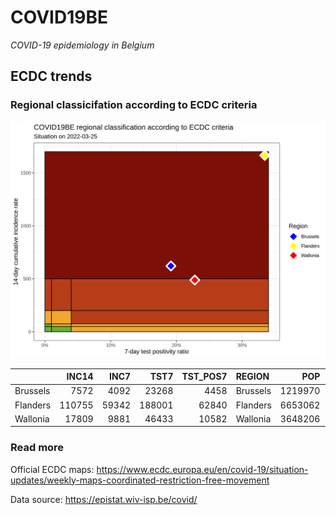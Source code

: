 
# COVID19BE

*COVID-19 epidemiology in Belgium*

## ECDC trends

### Regional classicifation according to ECDC criteria

![](COVID9BE-ecdc-trend.png)

|          |  INC14 |  INC7 |   TST7 | TST\_POS7 | REGION   |     POP | INC14\_RT |       PR7 |        GR |
| :------- | -----: | ----: | -----: | --------: | :------- | ------: | --------: | --------: | --------: |
| Brussels |   7572 |  4092 |  23268 |      4458 | Brussels | 1219970 |  620.6710 | 0.1915936 | 0.1758621 |
| Flanders | 110755 | 59342 | 188001 |     62840 | Flanders | 6653062 | 1664.7222 | 0.3342535 | 0.1542217 |
| Wallonia |  17809 |  9881 |  46433 |     10582 | Wallonia | 3648206 |  488.1577 | 0.2278983 | 0.2463421 |

### Read more

Official ECDC maps:
<https://www.ecdc.europa.eu/en/covid-19/situation-updates/weekly-maps-coordinated-restriction-free-movement>

Data source: <https://epistat.wiv-isp.be/covid/>
